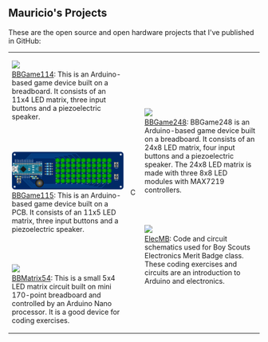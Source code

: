 ## Mauricio's Projects

These are the open source and open hardware projects that I've published in GitHub:

<table><tr><td width=390>

[<img src="https://github.com/mtejada11/BBGame114/raw/doc/Build/BBGame114.png" width=380><br>BBGame114](https://github.com/mtejada11/BBGame114):
This is an Arduino-based game device built on a breadboard. It consists of an 11x4 LED matrix, three input 
buttons and a piezoelectric speaker.

<br><br>

[<img src="https://github.com/mtejada11/BBGame115/raw/master/PCB/bbgame115_pcb_assembled.png" width=370><br>BBGame115](https://github.com/mtejada11/BBGame115):
This is an Arduino-based game device built on a PCB. It consists of an 11x5 LED matrix, three input buttons and a piezoelectric speaker.

<br><br>

[<img src="https://github.com/mtejada11/BBMatrix54/raw/doc/Build/BBMatrix54.png" width=190><br>BBMatrix54](https://github.com/mtejada11/BBMatrix54): 
This is a small 5x4 LED matrix circuit built on mini 170-point breadboard and controlled by an Arduino Nano processor. 
It is a good device for coding exercises.

</td><td width=20>C</td><td width=390>

<br>

[<img src="https://github.com/mtejada11/BBGame248/raw/master/Build/BBGame248.png" width=380><br>BBGame248](https://github.com/mtejada11/BBGame248):
BBGame248 is an Arduino-based game device built on a breadboard. It consists of an 24x8 LED matrix, four input buttons 
and a piezoelectric speaker. The 24x8 LED matrix is made with three 8x8 LED modules with MAX7219 controllers.

<br><br>

[<img src="https://github.com/mtejada11/ElecMB/raw/master/Circuit_2_BreadboardLayout.png" width=250><br>ElecMB](https://github.com/mtejada11/ElecMB): 
Code and circuit schematics used for Boy Scouts Electronics Merit Badge class. These coding exercises and circuits are an introduction to Arduino and electronics.

</td></tr><tr></table>
